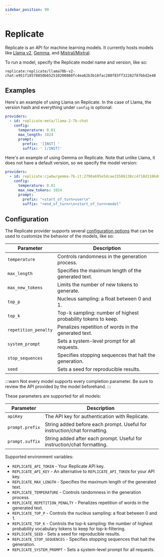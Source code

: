 ```yaml
---
sidebar_position: 99
---
```


# Replicate

Replicate is an API for machine learning models. It currently hosts models like [Llama v2](https://replicate.com/replicate/llama70b-v2-chat), [Gemma](https://replicate.com/cjwbw/gemma-7b-it), and [Mistral/Mixtral](https://replicate.com/mistralai/mixtral-8x7b-instruct-v0.1).

To run a model, specify the Replicate model name and version, like so:

```
replicate:replicate/llama70b-v2-chat:e951f18578850b652510200860fc4ea62b3b16fac280f83ff32282f87bbd2e48
```

## Examples

Here's an example of using Llama on Replicate. In the case of Llama, the version hash and everything under `config` is optional:

```yaml
providers:
  - id: replicate:meta/llama-2-7b-chat
    config:
      temperature: 0.01
      max_length: 1024
      prompt:
        prefix: '[INST] '
        suffix: ' [/INST]'
```

Here's an example of using Gemma on Replicate. Note that unlike Llama, it does not have a default version, so we specify the model version:

```yaml
providers:
  - id: replicate:cjwbw/gemma-7b-it:2790a695e5dcae15506138cc4718d1106d0d475e6dca4b1d43f42414647993d5
    config:
      temperature: 0.01
      max_new_tokens: 1024
      prompt:
        prefix: "<start_of_turn>user\n"
        suffix: "<end_of_turn>\n<start_of_turn>model"
```

## Configuration

The Replicate provider supports several [configuration options](https://github.com/promptfoo/promptfoo/blob/main/src/providers/replicate.ts#L9-L17) that can be used to customize the behavior of the models, like so:

| Parameter            | Description                                                   |
| -------------------- | ------------------------------------------------------------- |
| `temperature`        | Controls randomness in the generation process.                |
| `max_length`         | Specifies the maximum length of the generated text.           |
| `max_new_tokens`     | Limits the number of new tokens to generate.                  |
| `top_p`              | Nucleus sampling: a float between 0 and 1.                    |
| `top_k`              | Top-k sampling: number of highest probability tokens to keep. |
| `repetition_penalty` | Penalizes repetition of words in the generated text.          |
| `system_prompt`      | Sets a system-level prompt for all requests.                  |
| `stop_sequences`     | Specifies stopping sequences that halt the generation.        |
| `seed`               | Sets a seed for reproducible results.                         |

:::warn
Not every model supports every completion parameter. Be sure to review the API provided by the model beforehand.
:::

These parameters are supported for all models:

| Parameter       | Description                                                              |
| --------------- | ------------------------------------------------------------------------ |
| `apiKey`        | The API key for authentication with Replicate.                           |
| `prompt.prefix` | String added before each prompt. Useful for instruction/chat formatting. |
| `prompt.suffix` | String added after each prompt. Useful for instruction/chat formatting.  |

Supported environment variables:

- `REPLICATE_API_TOKEN` - Your Replicate API key.
- `REPLICATE_API_KEY` - An alternative to `REPLICATE_API_TOKEN` for your API key.
- `REPLICATE_MAX_LENGTH` - Specifies the maximum length of the generated text.
- `REPLICATE_TEMPERATURE` - Controls randomness in the generation process.
- `REPLICATE_REPETITION_PENALTY` - Penalizes repetition of words in the generated text.
- `REPLICATE_TOP_P` - Controls the nucleus sampling: a float between 0 and 1.
- `REPLICATE_TOP_K` - Controls the top-k sampling: the number of highest probability vocabulary tokens to keep for top-k-filtering.
- `REPLICATE_SEED` - Sets a seed for reproducible results.
- `REPLICATE_STOP_SEQUENCES` - Specifies stopping sequences that halt the generation.
- `REPLICATE_SYSTEM_PROMPT` - Sets a system-level prompt for all requests.
